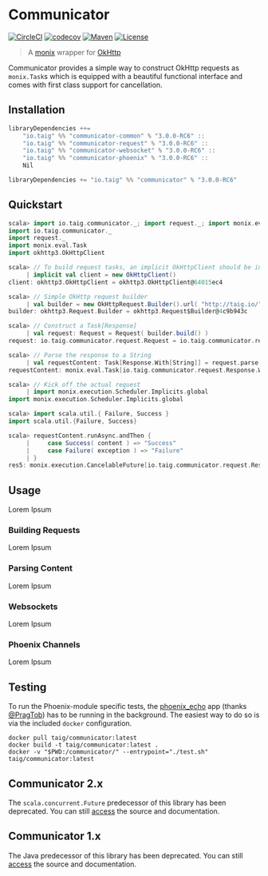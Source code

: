 # Communicator

[![CircleCI](https://circleci.com/gh/Taig/communicator/tree/master.svg?style=shield)](https://circleci.com/gh/Taig/communicator/tree/master)
[![codecov](https://codecov.io/github/Taig/Communicator/coverage.svg?branch=master)](https://codecov.io/github/Taig/Communicator?branch=master)
[![Maven](https://img.shields.io/maven-central/v/io.taig/communicator_2.11.svg)](http://search.maven.org/#artifactdetails%7Cio.taig%7Ccommunicator_2.11%7C3.0.0%7Cjar)
[![License](https://img.shields.io/badge/license-MIT-blue.svg)](https://raw.githubusercontent.com/Taig/Communicator/master/LICENSE)

> A [monix][1] wrapper for [OkHttp][2]

Communicator provides a simple way to construct OkHttp requests as `monix.Task`s which is equipped with a beautiful functional interface and comes with first class support for cancellation.

## Installation

```scala
libraryDependencies ++=
    "io.taig" %% "communicator-common" % "3.0.0-RC6" ::
    "io.taig" %% "communicator-request" % "3.0.0-RC6" ::
    "io.taig" %% "communicator-websocket" % "3.0.0-RC6" ::
    "io.taig" %% "communicator-phoenix" % "3.0.0-RC6" ::
    Nil
```

```scala
libraryDependencies += "io.taig" %% "communicator" % "3.0.0-RC6"
```

## Quickstart

```scala
scala> import io.taig.communicator._; import request._; import monix.eval.Task; import okhttp3.OkHttpClient
import io.taig.communicator._
import request._
import monix.eval.Task
import okhttp3.OkHttpClient

scala> // To build request tasks, an implicit OkHttpClient should be in scope
     | implicit val client = new OkHttpClient()
client: okhttp3.OkHttpClient = okhttp3.OkHttpClient@64015ec4

scala> // Simple OkHttp request builder
     | val builder = new OkHttpRequest.Builder().url( "http://taig.io/" )
builder: okhttp3.Request.Builder = okhttp3.Request$Builder@4c9b943c

scala> // Construct a Task[Response]
     | val request: Request = Request( builder.build() )
request: io.taig.communicator.request.Request = io.taig.communicator.request.Request@50718ca3

scala> // Parse the response to a String
     | val requestContent: Task[Response.With[String]] = request.parse[String]
requestContent: monix.eval.Task[io.taig.communicator.request.Response.With[String]] = BindAsync(<function3>,<function1>)

scala> // Kick off the actual request
     | import monix.execution.Scheduler.Implicits.global
import monix.execution.Scheduler.Implicits.global

scala> import scala.util.{ Failure, Success }
import scala.util.{Failure, Success}

scala> requestContent.runAsync.andThen {
     |     case Success( content ) => "Success"
     |     case Failure( exception ) => "Failure"
     | }
res5: monix.execution.CancelableFuture[io.taig.communicator.request.Response.With[String]] = monix.execution.CancelableFuture$Implementation@218a69f8
```

## Usage

Lorem Ipsum

### Building Requests

Lorem Ipsum

### Parsing Content

Lorem Ipsum

### Websockets

Lorem Ipsum

### Phoenix Channels

Lorem Ipsum

## Testing

To run the Phoenix-module specific tests, the [phoenix_echo][5] app (thanks [@PragTob][6]) has to be running in the background. The easiest way to do so is via the included `docker` configuration.
```
docker pull taig/communicator:latest
docker build -t taig/communicator:latest .
docker -v "$PWD:/communicator/" --entrypoint="./test.sh" taig/communicator:latest
```

## Communicator 2.x

The `scala.concurrent.Future` predecessor of this library has been deprecated. You can still [access][3] the source and documentation.

## Communicator 1.x

The Java predecessor of this library has been deprecated. You can still [access][4] the source and documentation.

[1]: https://monix.io/
[2]: http://square.github.io/okhttp/
[3]: https://github.com/Taig/Communicator/tree/2.3.2
[4]: https://github.com/Taig/Communicator/tree/f820d08b1cc4d77083e384568ce89223e53ab693
[5]: https://github.com/PragTob/phoenix_echo
[6]: https://github.com/PragTob
